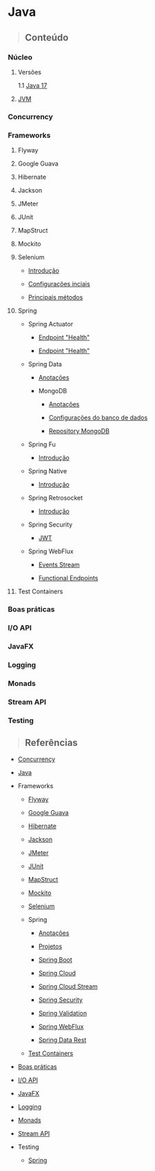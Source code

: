 # Java

> ## **Conteúdo**

### Núcleo

1. Versões
   
   1.1 [Java 17](./core/versions/java-17.md)

2. [JVM](./core/jvm.md)

### Concurrency

### Frameworks

1. Flyway

2. Google Guava

3. Hibernate

4. Jackson

5. JMeter

6. JUnit

7. MapStruct

8. Mockito

9. Selenium

    * [Introdução](./frameworks/selenium/introducao.md)

    * [Configurações inciais](./frameworks/selenium/configuracoes-iniciais.md)

    * [Principais métodos](./frameworks/selenium/principais-metodos.md)


10. Spring

    * Spring Actuator

      * [Endpoint "Health"](./frameworks/spring/spring-actuator/endpoint-health.md)

      * [Endpoint "Health"](./frameworks/spring/spring-actuator/endpoint-health.md)

    * Spring Data

      * [Anotações](./frameworks/spring/spring-data/annotations.md)

      * MongoDB

        * [Anotações](./frameworks/spring/spring-data/mongodb/annotations.md)

        * [Configurações do banco de dados](./frameworks/spring/spring-data/mongodb/database-configuration.md)

        * [Repository MongoDB](./frameworks/spring/spring-data/mongodb/repository.md)

    * Spring Fu

      * [Introdução](./frameworks/spring/spring-fu/introducao.md)

    * Spring Native

      * [Introdução](./frameworks/spring/spring-native/introducao.md)

    * Spring Retrosocket

      * [Introdução](./frameworks/spring/spring-retrosocket/introducao.md)
      
    * Spring Security

      * [JWT](./frameworks/spring/spring-security/jwt.md)

    * Spring WebFlux

      * [Events Stream](./frameworks/spring/spring-webflux/events-stream.md)

      * [Functional Endpoints](./frameworks/spring/spring-webflux/functional-end-points.md)


11. Test Containers

### Boas práticas

### I/O API

### JavaFX

### Logging

### Monads

### Stream API

### Testing

> ## **Referências**

* [Concurrency](./concurrency/references.md)

* [Java](./references.md)

* Frameworks

  * [Flyway](./frameworks/flyway/references.md)

  * [Google Guava](./frameworks/google-guava/references.md)

  * [Hibernate](./frameworks/hibernate/references.md)

  * [Jackson](./frameworks/jackson/references.md)

  * [JMeter](./frameworks/jmeter/references.md)

  * [JUnit](./frameworks/junit/references.md)

  * [MapStruct](./frameworks/mapstruct/references.md)

  * [Mockito](./frameworks/mockito/references.md)

  * [Selenium](./frameworks/selenium/references.md)

  * Spring

    * [Anotações](./frameworks/spring/annotations/references.md)

    * [Projetos](./frameworks/spring/projects/references.md)

    * [Spring Boot](./frameworks/spring/spring-boot/references.md)

    * [Spring Cloud](./frameworks/spring/spring-cloud/references.md)

    * [Spring Cloud Stream](./frameworks/spring/spring-cloud-stream/references.md)

    * [Spring Security](./frameworks/spring/spring-security/references.md)

    * [Spring Validation](./frameworks/spring/spring-validation/references.md)

    * [Spring WebFlux](./frameworks/spring/spring-webflux/references.md)

    * [Spring Data Rest](./frameworks/spring/spring-data-rest/references.md)

  * [Test Containers](./frameworks/test-containers/references.md)

* [Boas práticas](./good-practice/references.md)

* [I/O API](./io-api/references.md)

* [JavaFX](./javafx/references.md)

* [Logging](./logging/references.md)

* [Monads](./monads/references.md)

* [Stream API](./stream-api/references.md)

* Testing

  * [Spring](./testing/spring/references.md)
